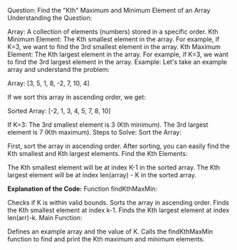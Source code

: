 Question: Find the "Kth" Maximum and Minimum Element of an Array
Understanding the Question:

Array: A collection of elements (numbers) stored in a specific order.
Kth Minimum Element: The Kth smallest element in the array. For example, if K=3, we want to find the 3rd smallest element in the array.
Kth Maximum Element: The Kth largest element in the array. For example, if K=3, we want to find the 3rd largest element in the array.
Example:
Let's take an example array and understand the problem:

Array: [3, 5, 1, 8, -2, 7, 10, 4]

If we sort this array in ascending order, we get:

Sorted Array: [-2, 1, 3, 4, 5, 7, 8, 10]

If K=3:
The 3rd smallest element is 3 (Kth minimum).
The 3rd largest element is 7 (Kth maximum).
Steps to Solve:
Sort the Array:

First, sort the array in ascending order.
After sorting, you can easily find the Kth smallest and Kth largest elements.
Find the Kth Elements:

The Kth smallest element will be at index K-1 in the sorted array.
The Kth largest element will be at index len(array) - K in the sorted array.


**Explanation of the Code:**
Function findKthMaxMin:

Checks if K is within valid bounds.
Sorts the array in ascending order.
Finds the Kth smallest element at index k-1.
Finds the Kth largest element at index len(arr)-k.
Main Function:

Defines an example array and the value of K.
Calls the findKthMaxMin function to find and print the Kth maximum and minimum elements.
